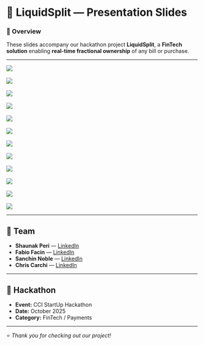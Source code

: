 # 💸 LiquidSplit — Presentation Slides

### 🎯 Overview  
These slides accompany our hackathon project **LiquidSplit**, a **FinTech solution** enabling **real-time fractional ownership** of any bill or purchase.  

---
<img src="LiquidSplit Presentation Slides/Slide 1.png">
<br>
<br>
<img src="LiquidSplit Presentation Slides/Slide 2.png">
<bR>
<br>
<img src="LiquidSplit Presentation Slides/Slide 3.png">
<br>
<Br>
<img src="LiquidSplit Presentation Slides/Slide 4.png">
<br>
<br>
<img src="LiquidSplit Presentation Slides/Slide 5.png">
<br>
<br>
<img src="LiquidSplit Presentation Slides/Slide 6.png">
<br>
<br>
<img src="LiquidSplit Presentation Slides/Slide 7.png">
<br>
<Br>
<img src="LiquidSplit Presentation Slides/Slide 8.png">
<bR>
<Br>
<img src="LiquidSplit Presentation Slides/Slide 9.png">
<bR>
<br>
<img src="LiquidSplit Presentation Slides/Slide 10.png">
<bR>
<br>
<img src="LiquidSplit Presentation Slides/Slide 11.png">
<bR>
<br>
<img src="LiquidSplit Presentation Slides/Slide 12.png">

---

## 👥 Team  
- **Shaunak Peri** — [LinkedIn](https://www.linkedin.com/in/shaunak-peri-315744245/) 
- **Fabio Facin** — [LinkedIn](https://www.linkedin.com/in/fabio-facin-a836a6251/)
- **Sanchin Noble** — [LinkedIn](https://www.linkedin.com/in/sanchin/)
- **Chris Carchi** — [LinkedIn](https://www.linkedin.com/in/chris-carchi/)

---

## 🏁 Hackathon  
- **Event:** CCI StartUp Hackathon  
- **Date:** October 2025  
- **Category:** FinTech / Payments  

---

⭐ *Thank you for checking out our project!*

